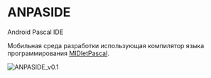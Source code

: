 ANPASIDE
========

Android Pascal IDE

Мобильная среда разработки использующая компилятор языка программирования [MIDletPascal](http://ru.wikipedia.org/wiki/MIDletPascal).

![ANPASIDE_v0.1](http://helltar.ho.ua/anpaside/img/Screenshot_2016-06-28-14-30-27.png)
